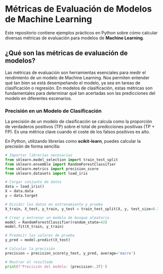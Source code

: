 # Métricas de Evaluación de Modelos de Machine Learning

Este repositorio contiene ejemplos prácticos en Python sobre cómo calcular diversas métricas de evaluación para modelos de **Machine Learning**.

## ¿Qué son las métricas de evaluación de modelos?

Las métricas de evaluación son herramientas esenciales para medir el rendimiento de un modelo de Machine Learning. Nos permiten entender qué tan bien se está desempeñando el modelo, ya sea en tareas de clasificación o regresión. En modelos de clasificación, estas métricas son fundamentales para determinar qué tan acertadas son las predicciones del modelo en diferentes escenarios.

### Precisión en un Modelo de Clasificación

La precisión de un modelo de clasificación se calcula como la proporción de verdaderos positivos (TP) sobre el total de predicciones positivas (TP + FP). Es una métrica clave cuando el coste de los falsos positivos es alto.

En Python, utilizando librerías como **scikit-learn**, puedes calcular la precisión de forma sencilla:

```python
# Importar librerías necesarias
from sklearn.model_selection import train_test_split
from sklearn.ensemble import RandomForestClassifier
from sklearn.metrics import precision_score
from sklearn.datasets import load_iris

# Cargar conjunto de datos
data = load_iris()
X = data.data
y = data.target

# Dividir los datos en entrenamiento y prueba
X_train, X_test, y_train, y_test = train_test_split(X, y, test_size=0.3, random_state=42)

# Crear y entrenar un modelo de bosque aleatorio
model = RandomForestClassifier(random_state=42)
model.fit(X_train, y_train)

# Predecir los valores de prueba
y_pred = model.predict(X_test)

# Calcular la precisión
precision = precision_score(y_test, y_pred, average='macro')

# Mostrar el resultado
print(f'Precisión del modelo: {precision:.2f}')
```
